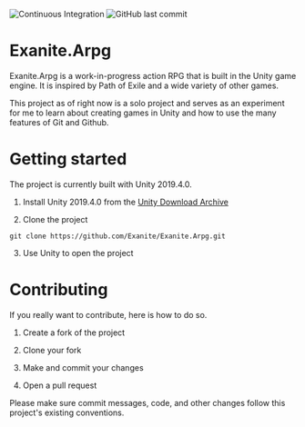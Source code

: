 ![Continuous Integration](https://github.com/Exanite/Exanite.Arpg/workflows/Continuous%20Integration/badge.svg?branch=master)
![GitHub last commit](https://img.shields.io/github/last-commit/Exanite/Exanite.Arpg)

# Exanite.Arpg
Exanite.Arpg is a work-in-progress action RPG that is built in the Unity game engine. It is inspired by Path of Exile and a wide variety of other games.

This project as of right now is a solo project and serves as an experiment for me to learn about creating games in Unity and how to use the many features of Git and Github.

# Getting started
The project is currently built with Unity 2019.4.0.

1. Install Unity 2019.4.0 from the [Unity Download Archive](https://unity3d.com/get-unity/download/archive)

2. Clone the project 
```
git clone https://github.com/Exanite/Exanite.Arpg.git
```
3. Use Unity to open the project

# Contributing
If you really want to contribute, here is how to do so.

1. Create a fork of the project

2. Clone your fork

3. Make and commit your changes

4. Open a pull request

Please make sure commit messages, code, and other changes follow this project's existing conventions.
